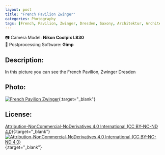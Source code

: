 ```yaml
---
layout: post
title: "French Pavilion Zwinger"
categories: Photography
tags: [French, Pavilion, Zwinger, Dresden, Saxony, Architektur, Architecture, Building]
---
```

📷 Camera Model: **Nikon Coolpix L830**<br />
💾 Postprocessing Software: **Gimp**
## Description:
In this picture you can see the French Pavilion, Zwinger Dresden
## Photo:
[![French Pavilion Zwinger](https://live.staticflickr.com/65535/51793639592_a25805a7f6_c_d.jpg)](https://www.flickr.com/photos/mike_ravenblack/51793639592){:target="_blank"}
## License:
[Attribution-NonCommercial-NoDerivatives 4.0 International (CC BY-NC-ND 4.0)](https://creativecommons.org/licenses/by-nc-nd/4.0/){:target="_blank"} \
[![Attribution-NonCommercial-NoDerivatives 4.0 International (CC BY-NC-ND 4.0)](https://i.creativecommons.org/l/by-nc-nd/4.0/88x31.png)](http://creativecommons.org/licenses/by-nc-nd/4.0/){:target="_blank"}

